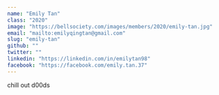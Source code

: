 ```yaml
---
name: "Emily Tan"
class: "2020"
image: "https://bellsociety.com/images/members/2020/emily-tan.jpg"
email: "mailto:emilyqingtan@gmail.com"
slug: "emily-tan"
github: ""
twitter: ""
linkedin: "https://linkedin.com/in/emilytan98"
facebook: "https://facebook.com/emily.tan.37"
---
```

chill out d00ds